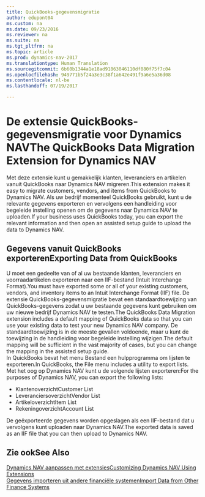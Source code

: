 ```yaml
---
title: QuickBooks-gegevensmigratie
author: edupont04
ms.custom: na
ms.date: 09/23/2016
ms.reviewer: na
ms.suite: na
ms.tgt_pltfrm: na
ms.topic: article
ms.prod: dynamics-nav-2017
ms.translationtype: Human Translation
ms.sourcegitcommit: 6b60b1344a1e18ad91863046110df880f75f7c04
ms.openlocfilehash: 949771b5f24a3e3c38f1a642e491f9a6e5a36d08
ms.contentlocale: nl-be
ms.lasthandoff: 07/19/2017

---
```


# <a name="the-quickbooks-data-migration-extension-for-dynamics-nav"></a><span data-ttu-id="56b15-102">De extensie QuickBooks-gegevensmigratie voor Dynamics NAV</span><span class="sxs-lookup"><span data-stu-id="56b15-102">The QuickBooks Data Migration Extension for Dynamics NAV</span></span>
<span data-ttu-id="56b15-103">Met deze extensie kunt u gemakkelijk klanten, leveranciers en artikelen vanuit QuickBooks naar Dynamics NAV migreren.</span><span class="sxs-lookup"><span data-stu-id="56b15-103">This extension makes it easy to migrate customers, vendors, and items from QuickBooks to Dynamics NAV.</span></span> <span data-ttu-id="56b15-104">Als uw bedrijf momenteel QuickBooks gebruikt, kunt u de relevante gegevens exporteren en vervolgens een handleiding voor begeleide instelling openen om de gegevens naar Dynamics NAV te uploaden.</span><span class="sxs-lookup"><span data-stu-id="56b15-104">If your business uses QuickBooks today, you can export the relevant information and then open an assisted setup guide to upload the data to Dynamics NAV.</span></span>  

## <a name="exporting-data-from-quickbooks"></a><span data-ttu-id="56b15-105">Gegevens vanuit QuickBooks exporteren</span><span class="sxs-lookup"><span data-stu-id="56b15-105">Exporting Data from QuickBooks</span></span>
<span data-ttu-id="56b15-106">U moet een gedeelte van of al uw bestaande klanten, leveranciers en voorraadartikelen exporteren naar een IIF-bestand (Intuit Interchange Format).</span><span class="sxs-lookup"><span data-stu-id="56b15-106">You must have exported some or all of your existing customers, vendors, and inventory items to an Intuit Interchange Format (IIF) file.</span></span> <span data-ttu-id="56b15-107">De extensie QuickBooks-gegevensmigratie bevat een standaardtoewijzing van QuickBooks-gegevens zodat u uw bestaande gegevens kunt gebruiken om uw nieuwe bedrijf Dynamics NAV te testen.</span><span class="sxs-lookup"><span data-stu-id="56b15-107">The QuickBooks Data Migration extension includes a default mapping of QuickBooks data so that you can use your existing data to test your new Dynamics NAV company.</span></span> <span data-ttu-id="56b15-108">De standaardtoewijzing is in de meeste gevallen voldoende, maar u kunt de toewijzing in de handleiding voor begeleide instelling wijzigen.</span><span class="sxs-lookup"><span data-stu-id="56b15-108">The default mapping will be sufficient in the vast majority of cases, but you can change the mapping in the assisted setup guide.</span></span>  
<span data-ttu-id="56b15-109">In QuickBooks bevat het menu Bestand een hulpprogramma om lijsten te exporteren.</span><span class="sxs-lookup"><span data-stu-id="56b15-109">In QuickBooks, the File menu includes a utility to export lists.</span></span> <span data-ttu-id="56b15-110">Met het oog op Dynamics NAV kunt u de volgende lijsten exporteren:</span><span class="sxs-lookup"><span data-stu-id="56b15-110">For the purposes of Dynamics NAV, you can export the following lists:</span></span>
- <span data-ttu-id="56b15-111">Klantenoverzicht</span><span class="sxs-lookup"><span data-stu-id="56b15-111">Customer List</span></span>
- <span data-ttu-id="56b15-112">Leveranciersoverzicht</span><span class="sxs-lookup"><span data-stu-id="56b15-112">Vendor List</span></span>
- <span data-ttu-id="56b15-113">Artikeloverzicht</span><span class="sxs-lookup"><span data-stu-id="56b15-113">Item List</span></span>
- <span data-ttu-id="56b15-114">Rekeningoverzicht</span><span class="sxs-lookup"><span data-stu-id="56b15-114">Account List</span></span>  

<span data-ttu-id="56b15-115">De geëxporteerde gegevens worden opgeslagen als een IIF-bestand dat u vervolgens kunt uploaden naar Dynamics NAV.</span><span class="sxs-lookup"><span data-stu-id="56b15-115">The exported data is saved as an IIF file that you can then upload to Dynamics NAV.</span></span>

## <a name="see-also"></a><span data-ttu-id="56b15-116">Zie ook</span><span class="sxs-lookup"><span data-stu-id="56b15-116">See Also</span></span>  
[<span data-ttu-id="56b15-117">Dynamics NAV aanpassen met extensies</span><span class="sxs-lookup"><span data-stu-id="56b15-117">Customizing Dynamics NAV Using Extensions </span></span>](ui-extensions.md)  
[<span data-ttu-id="56b15-118">Gegevens importeren uit andere financiële systemen</span><span class="sxs-lookup"><span data-stu-id="56b15-118">Import Data from Other Finance Systems</span></span>](upload-data.md)  

